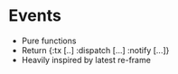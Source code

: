 <!SLIDE >
# Events

- Pure functions
- Return {:tx [..] :dispatch [...] :notify [...]}
- Heavily inspired by latest re-frame
